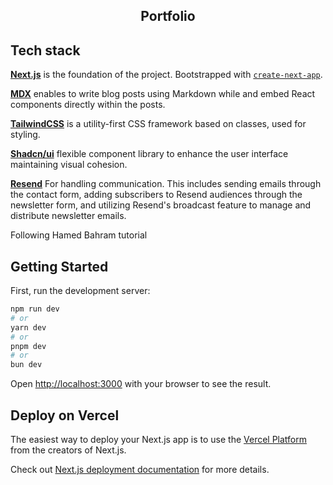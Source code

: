 <h2  align="center">Portfolio</h2>

## Tech stack

**[Next.js](https://nextjs.org)** is the foundation of the project. Bootstrapped
with
[`create-next-app`](https://nextjs.org/docs/app/api-reference/cli/create-next-app).

**[MDX](https://mdxjs.com/)** enables to write blog posts using Markdown while
and embed React components directly within the posts.

**[TailwindCSS](https://tailwindcss.com/)** is a utility-first CSS framework
based on classes, used for styling.

**[Shadcn/ui](https://ui.shadcn.com/)** flexible component library to enhance
the user interface maintaining visual cohesion.

**[Resend](https://resend.com/)** For handling communication. This includes
sending emails through the contact form, adding subscribers to Resend audiences
through the newsletter form, and utilizing Resend's broadcast feature to manage
and distribute newsletter emails.

Following Hamed Bahram tutorial

## Getting Started

First, run the development server:

```bash
npm run dev
# or
yarn dev
# or
pnpm dev
# or
bun dev
```

Open [http://localhost:3000](http://localhost:3000) with your browser to see the
result.

## Deploy on Vercel

The easiest way to deploy your Next.js app is to use the
[Vercel Platform](https://vercel.com/new?utm_medium=default-template&filter=next.js&utm_source=create-next-app&utm_campaign=create-next-app-readme)
from the creators of Next.js.

Check out
[Next.js deployment documentation](https://nextjs.org/docs/app/building-your-application/deploying)
for more details.

